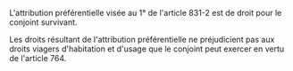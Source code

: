 L'attribution préférentielle visée au 1° de l'article 831-2 est de droit pour le conjoint survivant.

Les droits résultant de l'attribution préférentielle ne préjudicient pas aux droits viagers d'habitation et d'usage que le conjoint peut exercer en vertu de l'article 764.

